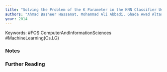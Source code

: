 ```yaml
---
title: "Solving the Problem of the K Parameter in the KNN Classifier Using an Ensemble Learning Approach"
authors: "Ahmad Basheer Hassanat, Mohammad Ali Abbadi, Ghada Awad Altarawneh, Ahmad Ali Alhasanat"
year: 2014
---
```


Keywords: #FOS:ComputerAndInformationSciences #MachineLearning(Cs.LG) 

### Notes

### Further Reading